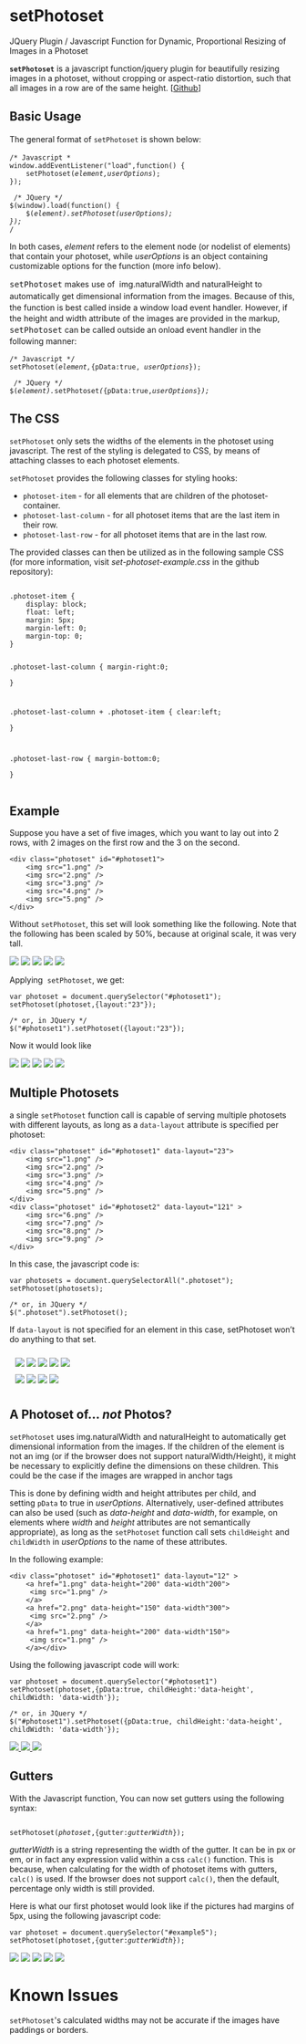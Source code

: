 <h1>setPhotoset</h1>
<p>JQuery Plugin / Javascript Function for Dynamic, Proportional Resizing of Images in a Photoset</p>
<p><strong><code>setPhotoset</code></strong> is a javascript function/jquery plugin for beautifully resizing images in a photoset, without cropping or aspect-ratio distortion, such that all images in a row are of the same height. [<a href="https://github.com/JZumun/setPhotoset"
    target="_blank">Github</a>]&nbsp;</p>
<h2><strong>Basic Usage</strong></h2>
<p><span style="line-height: 19.6000003814697px;"><span style="line-height: 19.6000003814697px;">The general format of&nbsp;</span><code style="line-height: 19.6000003814697px;">setPhotoset</code><span style="line-height: 19.6000003814697px;">&nbsp;is shown below:</span></span>
</p>
<pre><code>/* Javascript *<br />window.addEventListener("load",function() {<br />&nbsp;&nbsp;&nbsp;&nbsp;setPhotoset(<em>element,userOptions</em>);<br />});<br /><br /> /* JQuery */ <br />$(window).load(function() {<br />&nbsp;&nbsp;&nbsp;&nbsp;$(<em>element).setPhotoset(<em>userOptions</em>);<br />});<br /></em>/</code></pre>
<p>In both cases,&nbsp;<em>element&nbsp;</em>refers to the element node (or nodelist of elements) that contain your photoset, while&nbsp;<em>userOptions</em> is an object containing customizable options for the function (more info below).&nbsp;</p>
<p><span style="line-height: 19.6000003814697px; font-family: monospace;">setPhotoset</span><span style="line-height: 19.6000003814697px;">&nbsp;makes use of&nbsp;</span><span style="line-height: 19.6000003814697px;">&nbsp;img.naturalWidth and naturalHeight to automatically get dimensional information from the images. Because of this, the function is best called inside a window load event handler. However, if the height and width attribute of the images are provided in the markup,&nbsp;</span>
    <span style="line-height: 19.6000003814697px; font-family: monospace;">setPhotoset</span><span style="line-height: 19.6000003814697px;">&nbsp;</span><span style="line-height: 19.6000003814697px;">can be called outside an onload event handler in the following manner:</span>
</p>
<pre><code>/* Javascript */<br />setPhotoset(<em>element,</em>{pData:true,<em> userOptions</em>});<br /><br /> /* JQuery */ <br />$(<em>element).</em>setPhotoset<em>(</em>{pData:true,<em>userOptions</em>}<em>);</em></code></pre>
<h2>The CSS</h2>
<p><code>setPhotoset</code> only sets the widths of the elements in the photoset using javascript. The rest of the styling is delegated to CSS, by means of attaching classes to each photoset elements.</p>
<p><code>setPhotoset</code> provides the following classes for styling hooks:
<ul>
	<li><code>photoset-item</code> - for all elements that are children of the photoset-container.</li>
	<li><code>photoset-last-column</code> - for all photoset items that are the last item in their row.</li>
	<li><code>photoset-last-row</code> - for all photoset items that are in the last row.</li>
</ul>
</p>
<p>The provided classes can then be utilized as in the following sample CSS (for more information, visit <em>set-photoset-example.css</em> in the github repository):</p>
<pre><code>
.photoset-item {
	display: block;		
	float: left;		
	margin: 5px;		
	margin-left: 0;
	margin-top: 0;
}

.photoset-last-column {
	margin-right:0;		
}

.photoset-last-column + .photoset-item {
	clear:left;			
}

.photoset-last-row {
	margin-bottom:0;	
}
</code></pre>
<h2>Example</h2>
<p>Suppose you have a set of five images, which you want to lay out into 2 rows, with 2 images on the first row and the 3 on the second.</p>
<pre><code>&lt;div class="photoset" id="#photoset1"&gt;<br />&nbsp;&nbsp;&nbsp;&nbsp;&lt;img src="1.png" /&gt;<br />&nbsp;&nbsp;&nbsp;&nbsp;&lt;img src="2.png" /&gt;<br />&nbsp;&nbsp;&nbsp;&nbsp;&lt;img src="3.png" /&gt;<br />&nbsp;&nbsp;&nbsp;&nbsp;&lt;img src="4.png" /&gt;<br />&nbsp;&nbsp;&nbsp;&nbsp;&lt;img src="5.png" /&gt;<br />&lt;/div&gt;
</code></pre>
<p>Without <code>setPhotoset</code>, this set will look something like the following. Note that the following has been scaled by 50%, because at original scale, it was very tall.</p>
<div class="set-example" id="example1">
    <img src="http://36.media.tumblr.com/bc89569703eab6abbdad7ed2c6d8f0a6/tumblr_nl8w6f8ZAf1qhqme0o1_250.png" />
    <img src="http://41.media.tumblr.com/b0a4f04c924bc7bf2df544d26aaf2686/tumblr_nl8w6f8ZAf1qhqme0o2_400.png" />
    <img src="http://40.media.tumblr.com/64c3ca8afec7f5c1678436a03a312fa2/tumblr_nl8w6f8ZAf1qhqme0o3_250.png" />
    <img src="http://41.media.tumblr.com/0c9a6bc78bc44ef488ff2f585ce47077/tumblr_nl8w6f8ZAf1qhqme0o4_400.png" />
    <img src="http://40.media.tumblr.com/b5b898014b7caebf8009178fa38e0010/tumblr_nl8w6f8ZAf1qhqme0o5_250.png" />
</div>
<p>Applying&nbsp; <code>setPhotoset</code>, we get:</p>
<pre><code>var photoset = document.querySelector("#photoset1");<br />setPhotoset(photoset,{layout:"23"});<br />
/* or, in JQuery */<br />$("#photoset1").setPhotoset({layout:"23"});</code></pre>
<p>Now it would look like</p>
<div class="set-example" id="example2">
    <img src="http://36.media.tumblr.com/bc89569703eab6abbdad7ed2c6d8f0a6/tumblr_nl8w6f8ZAf1qhqme0o1_250.png" />
    <img src="http://41.media.tumblr.com/b0a4f04c924bc7bf2df544d26aaf2686/tumblr_nl8w6f8ZAf1qhqme0o2_400.png" />
    <img src="http://40.media.tumblr.com/64c3ca8afec7f5c1678436a03a312fa2/tumblr_nl8w6f8ZAf1qhqme0o3_250.png" />
    <img src="http://41.media.tumblr.com/0c9a6bc78bc44ef488ff2f585ce47077/tumblr_nl8w6f8ZAf1qhqme0o4_400.png" />
    <img src="http://40.media.tumblr.com/b5b898014b7caebf8009178fa38e0010/tumblr_nl8w6f8ZAf1qhqme0o5_250.png" />
</div>
<h2><strong>Multiple Photosets</strong></h2>
<p>a single <code>setPhotoset</code> function call is capable of serving multiple photosets with different layouts, as long as a <code>data-layout</code> attribute is specified per photoset:</p>
<pre><code>&lt;div class="photoset" id="#photoset1" data-layout="23"&gt;<br />&nbsp;&nbsp;&nbsp;&nbsp;&lt;img src="1.png" /&gt;<br />&nbsp;&nbsp;&nbsp;&nbsp;&lt;img src="2.png" /&gt;<br />&nbsp;&nbsp;&nbsp;&nbsp;&lt;img src="3.png" /&gt;<br />&nbsp;&nbsp;&nbsp;&nbsp;&lt;img src="4.png" /&gt;<br />&nbsp;&nbsp;&nbsp;&nbsp;&lt;img src="5.png" /&gt;<br />&lt;/div&gt;
&lt;div class="photoset" id="#photoset2" data-layout="121" &gt;<br />&nbsp;&nbsp;&nbsp;&nbsp;&lt;img src="6.png" /&gt;<br />&nbsp;&nbsp;&nbsp;&nbsp;&lt;img src="7.png" /&gt;<br />&nbsp;&nbsp;&nbsp;&nbsp;&lt;img src="8.png" /&gt;<br />&nbsp;&nbsp;&nbsp;&nbsp;&lt;img src="9.png" /&gt;<br />&lt;/div&gt;
</code></pre>
<p>In this case, the javascript code is:</p>
<pre><code>var photosets = document.querySelectorAll(".photoset");<br />setPhotoset(photosets);<br />
/* or, in JQuery */<br />$(".photoset").setPhotoset();</code></pre>
<p>If <code>data-layout</code>&nbsp;is not specified for an element in this case, setPhotoset won&rsquo;t do anything to that set.</p>
<div class="set-example" id="example3">
    <div class="photoset" data-layout="23">
        <img src="http://36.media.tumblr.com/bc89569703eab6abbdad7ed2c6d8f0a6/tumblr_nl8w6f8ZAf1qhqme0o1_250.png" />
        <img src="http://41.media.tumblr.com/b0a4f04c924bc7bf2df544d26aaf2686/tumblr_nl8w6f8ZAf1qhqme0o2_400.png" />
        <img src="http://40.media.tumblr.com/64c3ca8afec7f5c1678436a03a312fa2/tumblr_nl8w6f8ZAf1qhqme0o3_250.png" />
        <img src="http://41.media.tumblr.com/0c9a6bc78bc44ef488ff2f585ce47077/tumblr_nl8w6f8ZAf1qhqme0o4_400.png" />
        <img src="http://40.media.tumblr.com/b5b898014b7caebf8009178fa38e0010/tumblr_nl8w6f8ZAf1qhqme0o5_250.png" />
    </div>
    <div class="photoset" data-layout="121">
        <img src="http://40.media.tumblr.com/c4a8d6a6003a9680fa82ccc5b16d030b/tumblr_nl8w6f8ZAf1qhqme0o6_250.png" />
        <img src="http://40.media.tumblr.com/5f11a300cfddebda3c04cdd9b03e07b9/tumblr_nl8w6f8ZAf1qhqme0o7_250.png" />
        <img src="http://41.media.tumblr.com/1d7f893e13e5b8857f8709ecdda2e408/tumblr_nl8w6f8ZAf1qhqme0o8_250.png" />
        <img src="http://36.media.tumblr.com/98e22e46a8b3b36f60247ea859e74d6a/tumblr_nl8w6f8ZAf1qhqme0o9_400.png" />
    </div>
</div>
<h2><strong>A Photoset of&hellip; <em>not</em> Photos?</strong></h2>
<p><code>setPhotoset</code>&nbsp;uses img.naturalWidth and naturalHeight to automatically get dimensional information from the images. If the children of the element is not an img (or if the browser does not support naturalWidth/Height), it might be necessary
    to explicitly define the dimensions on these children. This could be the case if the images are wrapped in anchor tags</p>
<p>This is done by defining width and height attributes per child, and setting&nbsp;<code>pData</code> to true in <em>userOptions</em>. Alternatively, user-defined attributes can also be used (such as <em>data-height</em> and <em>data-width</em>, for example,
    on elements where <em>width</em> and <em>height</em> attributes are not semantically appropriate), as long as the <code>setPhotoset</code> function call sets <code>childHeight</code> and <code>childWidth</code> in <em>userOptions</em> to the name of these attributes.</p>
<p>In the following example:</p>
<pre><code>&lt;div class="photoset" id="#photoset1" data-layout="12" &gt;<br />&nbsp;&nbsp;&nbsp;&nbsp;&lt;a href="1.png" data-height="200" data-width"200"&gt;<br />&nbsp;&nbsp;&nbsp;&nbsp; &lt;img src="1.png" /&gt;<br />&nbsp;&nbsp;&nbsp;&nbsp;&lt;/a&gt;<br />&nbsp;&nbsp;&nbsp;&nbsp;&lt;a href="2.png" data-height="150" data-width"300"&gt;<br />&nbsp;&nbsp;&nbsp;&nbsp; &lt;img src="2.png" /&gt;<br />&nbsp;&nbsp;&nbsp;&nbsp;&lt;/a&gt;<br />&nbsp;&nbsp;&nbsp;&nbsp;&lt;a href="1.png" data-height="200" data-width"150"&gt;<br />&nbsp;&nbsp;&nbsp;&nbsp; &lt;img src="1.png" /&gt;<br />&nbsp;&nbsp;&nbsp;&nbsp;&lt;/a&gt;&lt;/div&gt;
</code></pre>
<p>Using the following javascript code will work:</p>
<pre><code>var photoset = document.querySelector("#photoset1")<br />setPhotoset(photoset,{pData:true, childHeight:'data-height', childWidth: 'data-width'});<br />
/* or, in JQuery */<br />$("#photoset1").setPhotoset({pData:true, childHeight:'data-height', childWidth: 'data-width'});</code></pre>
<div class="set-example" id="example4" data-layout="12">
    <a href="#" data-width="200" data-height="200">
        <img src="http://36.media.tumblr.com/bc89569703eab6abbdad7ed2c6d8f0a6/tumblr_nl8w6f8ZAf1qhqme0o1_250.png" />
    </a>
    <a href="#" data-width="300" data-height="150">
        <img src="http://41.media.tumblr.com/b0a4f04c924bc7bf2df544d26aaf2686/tumblr_nl8w6f8ZAf1qhqme0o2_400.png" />
    </a>
    <a href="#" data-width="150" data-height="200">
        <img src="http://40.media.tumblr.com/64c3ca8afec7f5c1678436a03a312fa2/tumblr_nl8w6f8ZAf1qhqme0o3_250.png" />
    </a>
</div>
<h2>Gutters</h2>
<p>With the Javascript function, You can now set gutters using the following syntax:</p>
<pre><code>
setPhotoset(<em>photoset</em>,{gutter:<em>gutterWidth</em>});</code></pre>
<p><em>gutterWidth</em> is a string representing the width of the gutter.  It can be in px or em, or in fact any expression valid within a css <code>calc()</code> function. This is because, when calculating for the width of photoset items with gutters, <code>calc()</code> is used. If the browser does not support <code>calc()</code>, then the default, percentage only width is still provided.</p>
<p>Here is what our first photoset would look like if the pictures had margins of 5px, using the following javascript code:</p>
<pre><code>var photoset = document.querySelector("#example5");
setPhotoset(photoset,{gutter:<em>gutterWidth</em>});</code></pre>
<div class="set-example" id="example5">
    <img src="http://36.media.tumblr.com/bc89569703eab6abbdad7ed2c6d8f0a6/tumblr_nl8w6f8ZAf1qhqme0o1_250.png" />
    <img src="http://41.media.tumblr.com/b0a4f04c924bc7bf2df544d26aaf2686/tumblr_nl8w6f8ZAf1qhqme0o2_400.png" />
    <img src="http://40.media.tumblr.com/64c3ca8afec7f5c1678436a03a312fa2/tumblr_nl8w6f8ZAf1qhqme0o3_250.png" />
    <img src="http://41.media.tumblr.com/0c9a6bc78bc44ef488ff2f585ce47077/tumblr_nl8w6f8ZAf1qhqme0o4_400.png" />
    <img src="http://40.media.tumblr.com/b5b898014b7caebf8009178fa38e0010/tumblr_nl8w6f8ZAf1qhqme0o5_250.png" />
</div>

<h1>Known Issues</h1>
<p><code>setPhotoset</code>'s calculated widths may not be accurate if the images have paddings or borders.</p>

<script src="http://static.tumblr.com/wvoc5tm/i6Dnsgxc8/jzmn.setphotoset-min.js" type="text/javascript"></script>
<script type="text/javascript">
    // <![CDATA[
    window.addEventListener("load", function() {
        if (console) console.log("[jzmn] setPhotoset examples working!");
        jzmn.setPhotoset(document.querySelectorAll("#example2"), {
            layout: "23"
        });
        jzmn.setPhotoset(document.querySelectorAll("#example3 .photoset"));
        jzmn.setPhotoset(document.querySelectorAll("#example5"), {
            layout: "23",
            gutter: "5px"
        });
    });

    jzmn.setPhotoset(document.querySelectorAll("#example4"), {
        pData: true,
        childHeight: 'data-height',
        childWidth: 'data-width'
    });
    // ]]>
</script>
<style>

	.set-example {
		width:500px;
		overflow:hidden;
	}

	.photoset {		
		margin:10px;
	}

	.photoset-item {
		display: block;		
		float: left;		/*[1]*/
		margin: 0px;		/*[2]*/
		margin-left: 0;
		margin-top: 0;
	}

	.photoset-item > * {
		width:100%;
	}

	.photoset-last-column {
		margin-right:0 !important;		/*[3]*/
	}

	.photoset-last-column + .photoset-item {
		clear:left;			/*[4]*/
	}

	.photoset-last-row {
		margin-bottom:0 !important;	/*[3]*/
	}

	#example5 .photoset-item { margin-top: 5px ; margin-right: 5px ; }
</style>